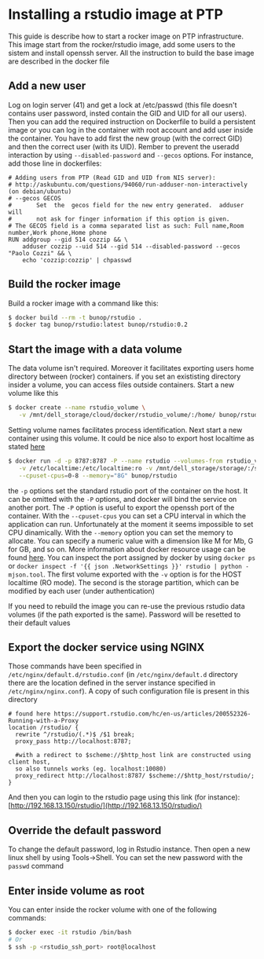 
Installing a rstudio image at PTP
=================================

This guide is describe how to start a rocker image on PTP infrastructure. This image start from the rocker/rstudio image, add some users to the sistem and install openssh server. All the instruction to build the base image are described in the docker file

## Add a new user

Log on login server (41) and get a lock at /etc/passwd (this file doesn't contains user password, insted contain the GID and UID for all our users). Then you can add the required instruction on Dockerfile to build a persistent image or you can log in the container with root account and add user inside the container. You have to add first the new group (with the correct GID) and then the correct user (with its UID). Rember to prevent the useradd interaction by using `--disabled-password` and `--gecos` options. For instance, add those line in dockerfiles:

```
# Adding users from PTP (Read GID and UID from NIS server):
# http://askubuntu.com/questions/94060/run-adduser-non-interactively (on debian/ubuntu)
# --gecos GECOS
#       Set  the  gecos field for the new entry generated.  adduser will
#       not ask for finger information if this option is given.
# The GECOS field is a comma separated list as such: Full name,Room number,Work phone,Home phone
RUN addgroup --gid 514 cozzip && \
    adduser cozzip --uid 514 --gid 514 --disabled-password --gecos "Paolo Cozzi" && \
    echo 'cozzip:cozzip' | chpasswd
```

## Build the rocker image

Build a rocker image with a command like this:

```sh
$ docker build --rm -t bunop/rstudio .
$ docker tag bunop/rstudio:latest bunop/rstudio:0.2
```

## Start the image with a data volume

The data volume isn't required. Moreover it facilitates exporting users home directory between (rocker) containers.
if you set an exististing directory insider a volume, you can access files outside containers. Start a new volume like this

```sh
$ docker create --name rstudio_volume \
   -v /mnt/dell_storage/cloud/docker/rstudio_volume/:/home/ bunop/rstudio /bin/true
```

Setting volume names facilitates process identification. Next start a new container using this volume. It could be nice also to export host localtime as stated [here](http://stackoverflow.com/questions/22800624/will-docker-container-auto-sync-time-with-the-host-machine)

```sh
$ docker run -d -p 8787:8787 -P --name rstudio --volumes-from rstudio_volume \
   -v /etc/localtime:/etc/localtime:ro -v /mnt/dell_storage/storage/:/storage/ \
   --cpuset-cpus=0-8 --memory="8G" bunop/rstudio
```

the `-p` options set the standard rstudio port of the container on the host. It can be omitted with the `-P` options, and docker will bind the service on another port. The `-P` option is useful to export the openssh port of the container. With the `--cpuset-cpus` you can set a CPU interval in which the application can run. Unfortunately at the moment it seems impossible to set CPU dinamically. With the `--memory` option you can set the memory to allocate. You can specify a numeric value with a dimension like M for Mb, G for GB, and so on. More information about docker resource usage can be found [here](https://gist.github.com/afolarin/15d12a476e40c173bf5f). 
You can inspect the port assigned by docker by using `docker ps` or `docker inspect -f '{{ json .NetworkSettings }}' rstudio | python -mjson.tool`. The first volume exported with the `-v` option is for the HOST localtime (RO mode). The second is the storage partition, which can be modified by each user (under authentication)

If you need to rebuild the image you can re-use the previous rstudio data volumes (if the path exported is the same). Password will be resetted to their default values

## Export the docker service using NGINX

Those commands have been specified in `/etc/nginx/default.d/rstudio.conf` (in `/etc/nginx/default.d` directory there are the location defined in the server instance specified in `/etc/nginx/nginx.conf`). A copy of such configuration file is present in this directory

```
# found here https://support.rstudio.com/hc/en-us/articles/200552326-Running-with-a-Proxy
location /rstudio/ {
  rewrite ^/rstudio/(.*)$ /$1 break;
  proxy_pass http://localhost:8787;

  #with a redirect to $scheme://$http_host link are constructed using client host,
  so also tunnels works (eg. localhost:10080)
  proxy_redirect http://localhost:8787/ $scheme://$http_host/rstudio/;
}
```

And then you can login to the rstudio page using this link (for instance): [http://192.168.13.150/rstudio/](http://192.168.13.150/rstudio/)

## Override the default password

To change the default password, log in Rstudio instance. Then open a new linux shell by using Tools->Shell. You can set the new password with the `passwd` command

## Enter inside volume as root

You can enter inside the rocker volume with one of the following commands:

```sh
$ docker exec -it rstudio /bin/bash
# Or
$ ssh -p <rstudio_ssh_port> root@localhost
```
